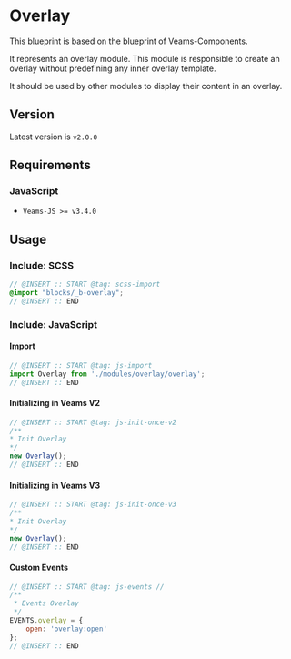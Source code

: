 # Overlay

This blueprint is based on the blueprint of Veams-Components.

It represents an overlay module. This module is responsible to create an overlay without predefining any inner overlay template.

It should be used by other modules to display their content in an overlay.

## Version

Latest version is ```v2.0.0```

## Requirements

### JavaScript
- `Veams-JS >= v3.4.0`

## Usage

### Include: SCSS

``` scss
// @INSERT :: START @tag: scss-import 
@import "blocks/_b-overlay";
// @INSERT :: END
```

### Include: JavaScript

#### Import
``` js
// @INSERT :: START @tag: js-import 
import Overlay from './modules/overlay/overlay';
// @INSERT :: END
```

#### Initializing in Veams V2
``` js
// @INSERT :: START @tag: js-init-once-v2 
/**
* Init Overlay
*/
new Overlay();
// @INSERT :: END
```

#### Initializing in Veams V3
``` js
// @INSERT :: START @tag: js-init-once-v3 
/**
* Init Overlay
*/
new Overlay();
// @INSERT :: END
```
#### Custom Events
``` js
// @INSERT :: START @tag: js-events //
/**
 * Events Overlay
 */
EVENTS.overlay = {
	open: 'overlay:open'
};
// @INSERT :: END
```